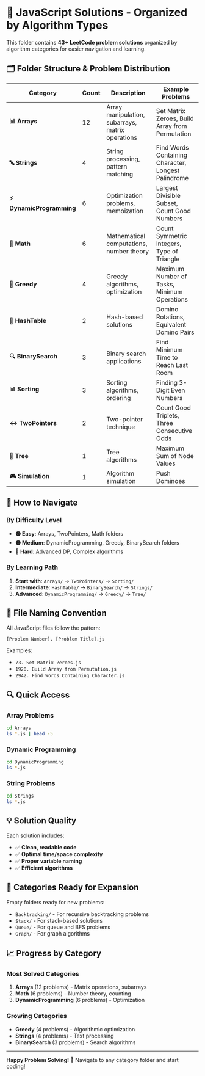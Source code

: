 # 📁 JavaScript Solutions - Organized by Algorithm Types

This folder contains **43+ LeetCode problem solutions** organized by algorithm categories for easier navigation and learning.

## 🗂️ Folder Structure & Problem Distribution

| Category | Count | Description | Example Problems |
|----------|-------|-------------|------------------|
| **📊 Arrays** | 12 | Array manipulation, subarrays, matrix operations | Set Matrix Zeroes, Build Array from Permutation |
| **🔤 Strings** | 4 | String processing, pattern matching | Find Words Containing Character, Longest Palindrome |
| **⚡ DynamicProgramming** | 6 | Optimization problems, memoization | Largest Divisible Subset, Count Good Numbers |
| **🧮 Math** | 6 | Mathematical computations, number theory | Count Symmetric Integers, Type of Triangle |
| **🎯 Greedy** | 4 | Greedy algorithms, optimization | Maximum Number of Tasks, Minimum Operations |
| **🔗 HashTable** | 2 | Hash-based solutions | Domino Rotations, Equivalent Domino Pairs |
| **🔍 BinarySearch** | 3 | Binary search applications | Find Minimum Time to Reach Last Room |
| **📊 Sorting** | 3 | Sorting algorithms, ordering | Finding 3-Digit Even Numbers |
| **↔️ TwoPointers** | 2 | Two-pointer technique | Count Good Triplets, Three Consecutive Odds |
| **🌳 Tree** | 1 | Tree algorithms | Maximum Sum of Node Values |
| **🎮 Simulation** | 1 | Algorithm simulation | Push Dominoes |

## 🚀 How to Navigate

### By Difficulty Level
- **🟢 Easy**: Arrays, TwoPointers, Math folders
- **🟡 Medium**: DynamicProgramming, Greedy, BinarySearch folders  
- **🔴 Hard**: Advanced DP, Complex algorithms

### By Learning Path
1. **Start with**: `Arrays/` → `TwoPointers/` → `Sorting/`
2. **Intermediate**: `HashTable/` → `BinarySearch/` → `Strings/`
3. **Advanced**: `DynamicProgramming/` → `Greedy/` → `Tree/`

## 📝 File Naming Convention

All JavaScript files follow the pattern:
```
[Problem Number]. [Problem Title].js
```

Examples:
- `73. Set Matrix Zeroes.js`
- `1920. Build Array from Permutation.js`
- `2942. Find Words Containing Character.js`

## 🔍 Quick Access

### Array Problems
```bash
cd Arrays
ls *.js | head -5
```

### Dynamic Programming
```bash
cd DynamicProgramming  
ls *.js
```

### String Problems
```bash
cd Strings
ls *.js
```

## 💡 Solution Quality

Each solution includes:
- ✅ **Clean, readable code**
- ✅ **Optimal time/space complexity**
- ✅ **Proper variable naming**
- ✅ **Efficient algorithms**

## 🎯 Categories Ready for Expansion

Empty folders ready for new problems:
- `Backtracking/` - For recursive backtracking problems
- `Stack/` - For stack-based solutions
- `Queue/` - For queue and BFS problems  
- `Graph/` - For graph algorithms

## 📈 Progress by Category

### Most Solved Categories
1. **Arrays** (12 problems) - Matrix operations, subarrays
2. **Math** (6 problems) - Number theory, counting
3. **DynamicProgramming** (6 problems) - Optimization

### Growing Categories
- **Greedy** (4 problems) - Algorithmic optimization
- **Strings** (4 problems) - Text processing
- **BinarySearch** (3 problems) - Search algorithms

---

**Happy Problem Solving! 🧠** Navigate to any category folder and start coding!
